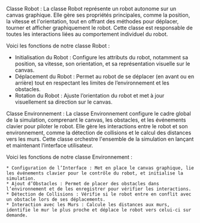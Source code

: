 Classe Robot :
La classe Robot représente un robot autonome sur un canvas graphique.
Elle gère ses propriétés principales, comme la position, la vitesse et l'orientation, 
tout en offrant des méthodes pour déplacer, tourner et afficher graphiquement le robot.
Cette classe est responsable de toutes les interactions liées au comportement individuel du robot.

Voici les fonctions de notre classe Robot :

   * Initialisation du Robot : Configure les attributs du robot, notamment sa position, sa vitesse, son orientation, et sa représentation visuelle sur le canvas.
   * Déplacement du Robot : Permet au robot de se déplacer (en avant ou en arrière) tout en respectant les limites de l’environnement et les obstacles.
   * Rotation du Robot : Ajuste l’orientation du robot et met à jour visuellement sa direction sur le canvas.

Classe Environnement :
La classe Environnement configure le cadre global de la simulation, 
comprenant le canvas, les obstacles, et les événements clavier pour piloter le robot. 
Elle gère les interactions entre le robot et son environnement, comme la détection de collisions et le calcul des distances vers les murs. 
Cette classe orchestre l'ensemble de la simulation en lançant et maintenant l'interface utilisateur.

Voici les fonctions de notre classe Environnement :

    * Configuration de l’Interface : Met en place le canvas graphique, lie les événements clavier pour le contrôle du robot, et initialise la simulation.
    * Ajout d’Obstacles : Permet de placer des obstacles dans l’environnement et de les enregistrer pour vérifier les interactions.
    * Détection de Collisions : Vérifie si le robot entre en conflit avec un obstacle lors de ses déplacements.
    * Interaction avec les Murs : Calcule les distances aux murs, identifie le mur le plus proche et déplace le robot vers celui-ci sur demande.

